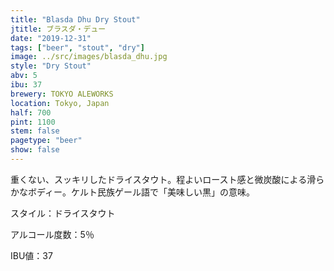 ```yaml
---
title: "Blasda Dhu Dry Stout"
jtitle: ブラスダ・デュー
date: "2019-12-31"
tags: ["beer", "stout", "dry"]
image: ../src/images/blasda_dhu.jpg
style: "Dry Stout"
abv: 5
ibu: 37
brewery: TOKYO ALEWORKS
location: Tokyo, Japan
half: 700
pint: 1100
stem: false
pagetype: "beer"
show: false
---
```


重くない、スッキリしたドライスタウト。程よいロースト感と微炭酸による滑らかなボディー。ケルト民族ゲール語で「美味しい黒」の意味。 

スタイル：ドライスタウト

アルコール度数：5％

IBU値：37
